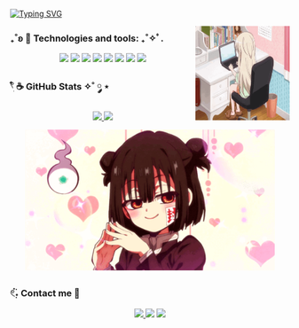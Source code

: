   
[![Typing SVG](https://readme-typing-svg.demolab.com?font=Fira+Code&pause=1000&color=915C66&width=435&lines=Hi%2C+everyone!+I'm+cherrycita-dev.;Welcome+to+my+Github+profile!+)](https://git.io/typing-svg)

<img src="misa-uzamaid.gif" alt="Pixel Art" align="right" width="170">


### ₊˚ʚ 🌱 Technologies and tools: ₊˚✧ﾟ. 

<p align="center">
  <img src="https://img.shields.io/badge/Java-007396?style=for-the-badge&logo=java&logoColor=white">
  <img src="https://img.shields.io/badge/JavaScript-F7DF1E?style=for-the-badge&logo=javascript&logoColor=black">
  <img src="https://img.shields.io/badge/HTML5-E34F26?style=for-the-badge&logo=html5&logoColor=white">
  <img src="https://img.shields.io/badge/CSS3-1572B6?style=for-the-badge&logo=css3&logoColor=white">
  <img src="https://img.shields.io/badge/C-A8B9CC?style=for-the-badge&logo=c&logoColor=white">
  <img src="https://img.shields.io/badge/PHP-777BB4?style=for-the-badge&logo=php&logoColor=white">
  <img src="https://img.shields.io/badge/SQL-4479A1?style=for-the-badge&logo=sqlite&logoColor=white">
  <img src="https://img.shields.io/badge/Python-3776AB?style=for-the-badge&logo=python&logoColor=white">

  
</p>


### 𓍢ִ໋ ☕️ GitHub Stats ✧˚ ༘ ⋆

<div align="center" style="display: flex; justify-content: center;">
  <a href="https://github.com/cherrycita-dev">
    <img height="180px" src="https://github-readme-stats.vercel.app/api?username=cherrycita-dev&show_icons=true&bg_color=0d1117&title_color=895c6a&text_color=a7858f&icon_color=c4adb4&include_all_commits=true&count_private=true"/>
    <img height="180px" src="https://github-readme-stats.vercel.app/api/top-langs/?username=cherrycita-dev&layout=compact&langs_count=7&bg_color=0d1117&title_color=895c6a&text_color=a7858f&icon_color=c4adb4"/>
  </a>
</div>


<p align="center">

 <img src="hanako-kun-fem-hanako.gif" alt="banner" width="450">
 
 </p>

 
### 𓏲๋࣭࣪˖ Contact me 🎐


<div> 
  <p align="center">
    <a href="https://cherrycita-dev.github.io/" target="_blank">
  <img src="https://img.shields.io/badge/-Portafolio-EAB0A5?style=for-the-badge&logo=About.me&logoColor=white">
</a>
  <a href="https://www.linkedin.com/in/nancy-p%C3%A9rez-392916290/" target="_blank"><img src="https://img.shields.io/badge/-LinkedIn-915C66?style=for-the-badge&logo=linkedin&logoColor=white" target="_blank"></a> 
  <a href="mailto:pereznancyesmeralda@gmail.com"><img src="https://img.shields.io/badge/-Gmail-CCAEB1?style=for-the-badge&logo=gmail&logoColor=white" target="_blank"></a>

  </p>
</div>

